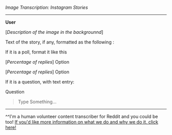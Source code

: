 *Image Transcription: Instagram Stories*

---

**User**

[*Description of the image in the backgrounnd*]

Text of the story, if any, formatted as the following :

If it is a poll, format it like this

[*Percentage of replies*] Option

[*Percentage of replies*] Option

If it is a question, with text entry:

Question

>Type Something...


---

^^I'm&#32;a&#32;human&#32;volunteer&#32;content&#32;transcriber&#32;for&#32;Reddit&#32;and&#32;you&#32;could&#32;be&#32;too!&#32;[If&#32;you'd&#32;like&#32;more&#32;information&#32;on&#32;what&#32;we&#32;do&#32;and&#32;why&#32;we&#32;do&#32;it,&#32;click&#32;here!](https://www.reddit.com/r/TranscribersOfReddit/wiki/index)
